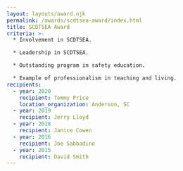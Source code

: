 ```yaml
---
layout: layouts/award.njk
permalink: /awards/scdtsea-award/index.html
title: SCDTSEA Award
criteria: >-
  * Involvement in SCDTSEA.

  * Leadership in SCDTSEA.

  * Outstanding program in safety education.

  * Example of professionalism in teaching and living.
recipients:
  - year: 2020
    recipient: Tommy Price
    location_organization: Anderson, SC
  - year: 2019
    recipient: Jerry Lloyd
  - year: 2018
    recipient: Janice Cowen
  - year: 2016
    recipient: Joe Sabbadino
  - year: 2015
    recipient: David Smith
---
```

